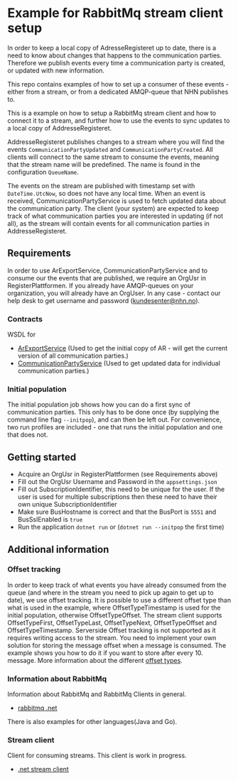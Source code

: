 # Example for RabbitMq stream client setup
In order to keep a local copy of AdresseRegisteret up to date, there is a need to know about changes that happens to the communication parties. 
Therefore we publish events every time a communication party is created, or updated with new information. 

This repo contains examples of how to set up a consumer of these events - either from a stream, or from a dedicated AMQP-queue that NHN publishes to. 

This is a example on how to setup a RabbitMq stream client and how to connect it to a stream, and further how to use the events to sync updates to a local copy of AddresseRegisteret.

AddresseRegisteret publishes changes to a stream where you will find the events `CommunicationPartyUpdated` and `CommunicationPartyCreated`. 
All clients will connect to the same stream to consume the events, meaning that the stream name will be predefined.
The name is found in the configuration `QueueName`. 

The events on the stream are published with timestamp set with `DateTime.UtcNow`, so does not have any local time. 
When an event is received, CommunicationPartyService is used to fetch updated data about the communication party. 
The client (your system) are expected to keep track of what communication parties you are interested in updating (if not all), as the stream will contain events for all communication parties in AddresseRegisteret.

## Requirements
In order to use ArExportService, CommunicationPartyService and to consume our the events that are published, we require an OrgUsr in RegisterPlattformen.
If you already have AMQP-queues on your organization, you will already have an OrgUser. In any case - contact our help desk to get username and password (kundesenter@nhn.no). 

### Contracts
WSDL for 
* [ArExportService](https://ws-web.test.nhn.no/v1/ARExport) (Used to get the initial copy of AR - will get the current version of all communication parties.)
* [CommunicationPartyService](https://ws-web.test.nhn.no/v1/AR) (Used to get updated data for individual communication parties.)

### Initial population
The initial population job shows how you can do a first sync of communication parties. This only has to be done once (by supplying the command line flag `--initpop`), and can then be left out.
For convenience, two run profiles are included - one that runs the initial population and one that does not.

## Getting started
* Acquire an OrgUsr in RegisterPlattformen (see Requirements above)
* Fill out the OrgUsr Username and Password in the `appsettings.json`
* Fill out SubscriptionIdentifier, this need to be unique for the user. If the user is used for multiple subscriptions then these need to have their own unique SubscriptionIdentifier 
* Make sure BusHostname is correct and that the BusPort is `5551` and BusSslEnabled is `true`
* Run the application `dotnet run` or (`dotnet run --initpop` the first time) 


## Additional information
### Offset tracking
In order to keep track of what events you have already consumed from the queue (and where in the stream you need to pick up again to get up to date), we use offset tracking. 
It is possible to use a different offset type than what is used in the example, where OffsetTypeTimestamp is used for the initial population, otherwise OffsetTypeOffset.
The stream client supports OffsetTypeFirst, OffsetTypeLast, OffsetTypeNext, OffsetTypeOffset and OffsetTypeTimestamp.
Serverside Offset tracking is not supported as it requires writing access to the stream.
You need to implement your own solution for storing the message offset when a message is consumed. The example shows you how to do it if you want to store after every 10. message.
More information about the different [offset types](https://github.com/rabbitmq/rabbitmq-stream-dotnet-client#offset-types).

### Information about RabbitMq
Information about RabbitMq and RabbitMq Clients in general. 
* [rabbitmq .net](https://www.rabbitmq.com/dotnet.html)

There is also examples for other languages(Java and Go).

### Stream client
Client for consuming streams. This client is work in progress.
* [.net stream client](https://github.com/rabbitmq/rabbitmq-stream-dotnet-client)


